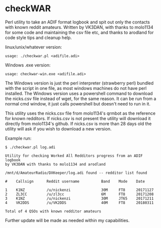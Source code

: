 # checkWAR
Perl utility to take an ADIF format logbook and spit out only the contacts with known reddit amateurs.
Written by VK3DAN, with thanks to molo1134 for some code and maintaining the csv file etc,
and thanks to arodland for code style tips and cleanup help.

linux/unix/whatever version:

```usage: ./checkwar.pl <adifile.adi>```

Windows .exe version:

```usage: checkwar-win.exe <adifile.adi>```

The Windows version is just the perl interpreter (strawberry perl) bundled with the script in one file,
as most windows machines do not have perl installed. The Windows version uses a powershell command to
download the nicks.csv file instead of wget, for the same reason. It can be run from a normal cmd
window, it just calls powershell but doesn't need to run in it.

This utility uses the nicks.csv file from molo1134's qrmbot as the reference for known redditors.
If nicks.csv is not present the utility will download it directly from molo1134's github.
If nicks.csv is more than 28 days old the utility will ask if you wish to download a new version.

Example run:
```
$ ./checkwar.pl log.adi

Utility for checking Worked All Redditors progress from an ADIF logbook
by VK3DAN with thanks to molo1134 and arodland

/mnt/d/AmateurRadio/DXKeeper/log.adi found -- redditor list found

#    Callsign      Reddit username          Band    Mode    Date

1    K1NZ          /u/nickenzi              30M     FT8     20171127
2    ZL3CC         /u/zl3cc                 6M      FT8     20171208
3    K1NZ          /u/nickenzi              30M     JT65    20171211
4    VK2DDS        /u/VK2DDS                40M     FT8     20180311

Total of 4 QSOs with known redditor amateurs
```

Further update will be made as needed within my capabilities.
